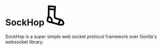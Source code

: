 # SockHop <img src="https://raw.githubusercontent.com/BellerophonMobile/sockhop/master/docs/sockhop.png" height="64" title="Logberry" alt="Picture of a sock" />

SockHop is a super simple web socket protocol framework over Gorilla's
websocket library.
